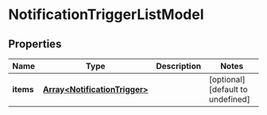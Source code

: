 # NotificationTriggerListModel

## Properties

Name | Type | Description | Notes
------------ | ------------- | ------------- | -------------
**items** | [**Array&lt;NotificationTrigger&gt;**](NotificationTrigger.md) |  | [optional] [default to undefined]


